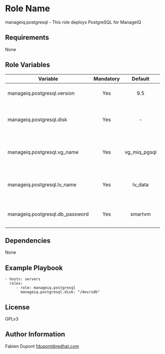 Role Name
=========

manageiq.postgresql - This role deploys PostgreSQL for ManageIQ

Requirements
------------

None

Role Variables
--------------

| Variable                        | Mandatory | Default      | Description                                       |
| ------------------------------- |:---------:|:------------:| ------------------------------------------------- |
| manageiq.postgresql.version     | Yes       | 9.5          | Version of PostgreSQL to install                  |
| manageiq.postgresql.disk        | Yes       | -            | Disk on which PostgreSQL stores its data          |
| manageiq.postgresql.vg_name     | Yes       | vg_miq_pgsql | Name of the volume group created for PostgreSQL   |
| manageiq.postgresql.lv_name     | Yes       | lv_data      | Name of the logical volume created for PostgreSQL |
| manageiq.postgresql.db_password | Yes       | smartvm      | Password to connect to the database               |

Dependencies
------------

None

Example Playbook
----------------

    - hosts: servers
      roles:
         - role: manageiq.postgresql
           manageiq.postgresql.disk: "/dev/sdb"

License
-------

GPLv3

Author Information
------------------

Fabien Dupont <fdupont@redhat.com>
